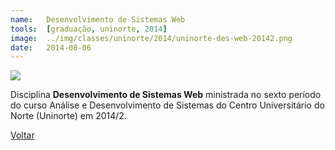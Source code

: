 ```yaml
---
name:  	Desenvolvimento de Sistemas Web
tools: 	[graduação, uninorte, 2014]
image: 	../img/classes/uninorte/2014/uninorte-des-web-20142.png
date: 	2014-08-06
---
```


![](../img/classes/uninorte/2014/uninorte-des-web-20142.png)

Disciplina **Desenvolvimento de Sistemas Web** ministrada no sexto período do curso Análise e Desenvolvimento de Sistemas do Centro Universitário do Norte (Uninorte) em 2014/2.

<p class="text-center">
	<a class="btn btn-outline-primary mt-1" href="{{ site.baseurl }}/classes/">Voltar</a>
</p>
